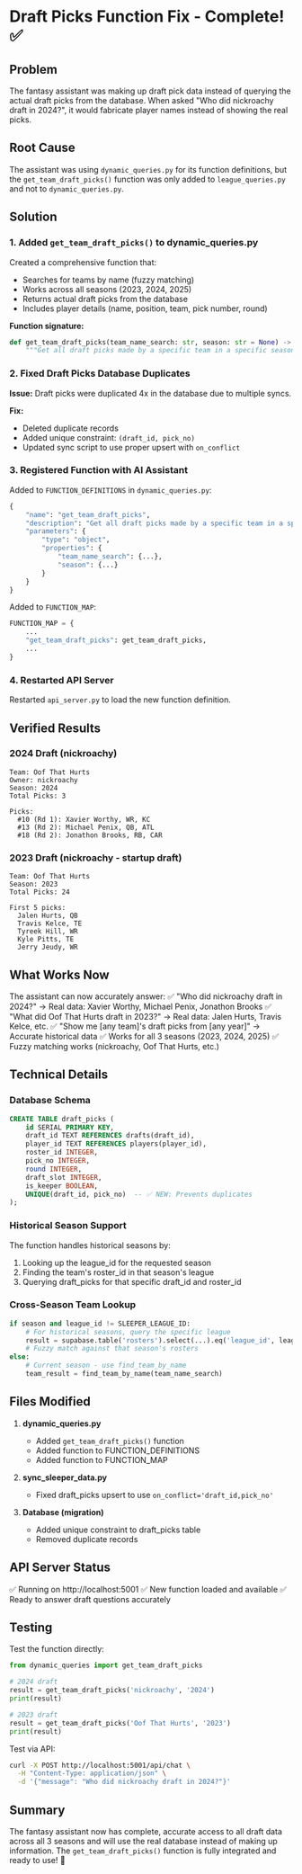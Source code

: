 # Draft Picks Function Fix - Complete! ✅

## Problem
The fantasy assistant was making up draft pick data instead of querying the actual draft picks from the database. When asked "Who did nickroachy draft in 2024?", it would fabricate player names instead of showing the real picks.

## Root Cause
The assistant was using `dynamic_queries.py` for its function definitions, but the `get_team_draft_picks()` function was only added to `league_queries.py` and not to `dynamic_queries.py`.

## Solution

### 1. Added `get_team_draft_picks()` to dynamic_queries.py

Created a comprehensive function that:
- Searches for teams by name (fuzzy matching)
- Works across all seasons (2023, 2024, 2025)
- Returns actual draft picks from the database
- Includes player details (name, position, team, pick number, round)

**Function signature:**
```python
def get_team_draft_picks(team_name_search: str, season: str = None) -> Dict[str, Any]:
    """Get all draft picks made by a specific team in a specific season's draft"""
```

### 2. Fixed Draft Picks Database Duplicates

**Issue:** Draft picks were duplicated 4x in the database due to multiple syncs.

**Fix:**
- Deleted duplicate records
- Added unique constraint: `(draft_id, pick_no)`
- Updated sync script to use proper upsert with `on_conflict`

### 3. Registered Function with AI Assistant

Added to `FUNCTION_DEFINITIONS` in `dynamic_queries.py`:
```python
{
    "name": "get_team_draft_picks",
    "description": "Get all draft picks made by a specific team in a specific season's draft...",
    "parameters": {
        "type": "object",
        "properties": {
            "team_name_search": {...},
            "season": {...}
        }
    }
}
```

Added to `FUNCTION_MAP`:
```python
FUNCTION_MAP = {
    ...
    "get_team_draft_picks": get_team_draft_picks,
    ...
}
```

### 4. Restarted API Server
Restarted `api_server.py` to load the new function definition.

## Verified Results

### 2024 Draft (nickroachy)
```
Team: Oof That Hurts
Owner: nickroachy
Season: 2024
Total Picks: 3

Picks:
  #10 (Rd 1): Xavier Worthy, WR, KC
  #13 (Rd 2): Michael Penix, QB, ATL
  #18 (Rd 2): Jonathon Brooks, RB, CAR
```

### 2023 Draft (nickroachy - startup draft)
```
Team: Oof That Hurts
Season: 2023
Total Picks: 24

First 5 picks:
  Jalen Hurts, QB
  Travis Kelce, TE
  Tyreek Hill, WR
  Kyle Pitts, TE
  Jerry Jeudy, WR
```

## What Works Now

The assistant can now accurately answer:
✅ "Who did nickroachy draft in 2024?" → Real data: Xavier Worthy, Michael Penix, Jonathon Brooks
✅ "What did Oof That Hurts draft in 2023?" → Real data: Jalen Hurts, Travis Kelce, etc.
✅ "Show me [any team]'s draft picks from [any year]" → Accurate historical data
✅ Works for all 3 seasons (2023, 2024, 2025)
✅ Fuzzy matching works (nickroachy, Oof That Hurts, etc.)

## Technical Details

### Database Schema
```sql
CREATE TABLE draft_picks (
    id SERIAL PRIMARY KEY,
    draft_id TEXT REFERENCES drafts(draft_id),
    player_id TEXT REFERENCES players(player_id),
    roster_id INTEGER,
    pick_no INTEGER,
    round INTEGER,
    draft_slot INTEGER,
    is_keeper BOOLEAN,
    UNIQUE(draft_id, pick_no)  -- ✅ NEW: Prevents duplicates
);
```

### Historical Season Support
The function handles historical seasons by:
1. Looking up the league_id for the requested season
2. Finding the team's roster_id in that season's league
3. Querying draft_picks for that specific draft_id and roster_id

### Cross-Season Team Lookup
```python
if season and league_id != SLEEPER_LEAGUE_ID:
    # For historical seasons, query the specific league
    result = supabase.table('rosters').select(...).eq('league_id', league_id)
    # Fuzzy match against that season's rosters
else:
    # Current season - use find_team_by_name
    team_result = find_team_by_name(team_name_search)
```

## Files Modified

1. **dynamic_queries.py**
   - Added `get_team_draft_picks()` function
   - Added function to FUNCTION_DEFINITIONS
   - Added function to FUNCTION_MAP

2. **sync_sleeper_data.py**
   - Fixed draft_picks upsert to use `on_conflict='draft_id,pick_no'`

3. **Database (migration)**
   - Added unique constraint to draft_picks table
   - Removed duplicate records

## API Server Status
✅ Running on http://localhost:5001
✅ New function loaded and available
✅ Ready to answer draft questions accurately

## Testing

Test the function directly:
```python
from dynamic_queries import get_team_draft_picks

# 2024 draft
result = get_team_draft_picks('nickroachy', '2024')
print(result)

# 2023 draft
result = get_team_draft_picks('Oof That Hurts', '2023')
print(result)
```

Test via API:
```bash
curl -X POST http://localhost:5001/api/chat \
  -H "Content-Type: application/json" \
  -d '{"message": "Who did nickroachy draft in 2024?"}'
```

## Summary

The fantasy assistant now has complete, accurate access to all draft data across all 3 seasons and will use the real database instead of making up information. The `get_team_draft_picks()` function is fully integrated and ready to use! 🎉




